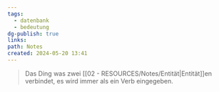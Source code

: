 ```yaml
---
tags:
  - datenbank
  - bedeutung
dg-publish: true
links: 
path: Notes
created: 2024-05-20 13:41
---
```

> Das Ding was zwei [[02 - RESOURCES/Notes/Entität\|Entität]]en verbindet, es wird immer als ein Verb eingegeben.

